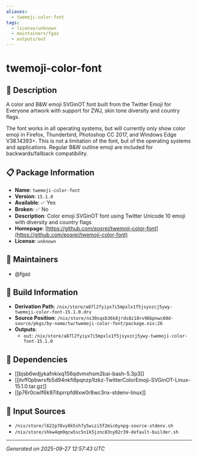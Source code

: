 ```yaml
---
aliases:
  - twemoji-color-font
tags:
  - license/unknown
  - maintainers/fgaz
  - outputs/out
---
```


# twemoji-color-font

## 📝 Description

A color and B&W emoji SVGinOT font built from the Twitter Emoji for
Everyone artwork with support for ZWJ, skin tone diversity and country
flags.

The font works in all operating systems, but will currently only show
color emoji in Firefox, Thunderbird, Photoshop CC 2017, and Windows Edge
V38.14393+. This is not a limitation of the font, but of the operating
systems and applications. Regular B&W outline emoji are included for
backwards/fallback compatibility.


## 📋 Package Information

- **Name**: `twemoji-color-font`
- **Version**: `15.1.0`
- **Available**: ✅ Yes
- **Broken**: ✅ No
- **Description**: Color emoji SVGinOT font using Twitter Unicode 10 emoji with diversity and country flags
- **Homepage**: [https://github.com/eosrei/twemoji-color-font](https://github.com/eosrei/twemoji-color-font)
- **License**: `unknown`
## 👥 Maintainers

- @fgaz


## 🔧 Build Information

- **Derivation Path**: `/nix/store/a87l2fyiyx7i5mpxlx1f5jsyxzcj5ywy-twemoji-color-font-15.1.0.drv`
- **Source Position**: `/nix/store/ns30sqxb36k8jrds8z18rv96bpnwc60d-source/pkgs/by-name/tw/twemoji-color-font/package.nix:26`
- **Outputs**:
  - `out`:  `/nix/store/a87l2fyiyx7i5mpxlx1f5jsyxzcj5ywy-twemoji-color-font-15.1.0`

## 🔗 Dependencies

- [[bjsb6wdjykafnkixq156qdvmxhsm2bai-bash-5.3p3]]
- [[ilvff0pbwrxfb5d94nkfi8pqnzp1lzkz-TwitterColorEmoji-SVGinOT-Linux-15.1.0.tar.gz]]
- [[p76r0cwlf6k97ibprrpfd8xw0r8wc3nx-stdenv-linux]]

## 📁 Input Sources

- `/nix/store/l622p70vy8k5sh7y5wizi5f2mic6ynpg-source-stdenv.sh`
- `/nix/store/shkw4qm9qcw5sc5n1k5jznc83ny02r39-default-builder.sh`

---
*Generated on 2025-09-27 12:57:43 UTC*
